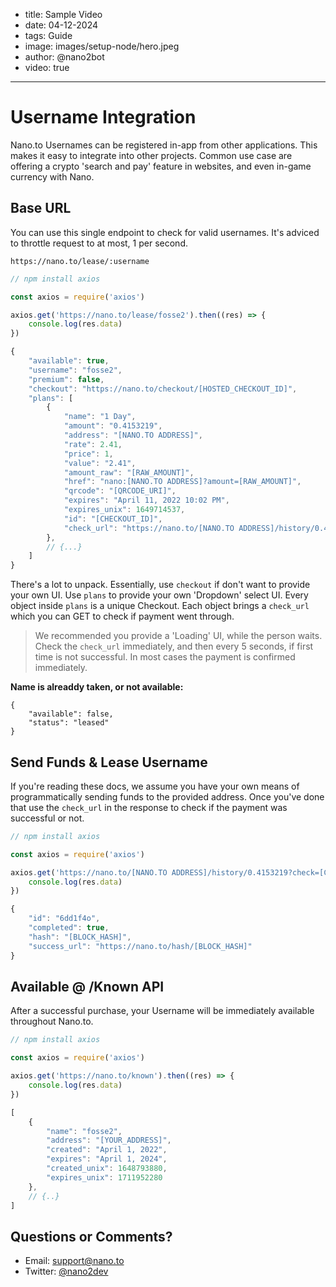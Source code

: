 - title: Sample Video
- date: 04-12-2024
- tags: Guide
- image: images/setup-node/hero.jpeg
- author: @nano2bot
- video: true
-----

# Username Integration

Nano.to Usernames can be registered in-app from other applications. This makes it easy to integrate into other projects. Common use case are offering a crypto 'search and pay' feature in websites, and even in-game currency with Nano.

## Base URL

You can use this single endpoint to check for valid usernames. It's adviced to throttle request to at most, 1 per second. 

```
https://nano.to/lease/:username
```

```js
// npm install axios

const axios = require('axios')

axios.get('https://nano.to/lease/fosse2').then((res) => {
	console.log(res.data)
})
```

```js
{
	"available": true,
	"username": "fosse2",
	"premium": false,
	"checkout": "https://nano.to/checkout/[HOSTED_CHECKOUT_ID]",
	"plans": [
		{
			"name": "1 Day",
			"amount": "0.4153219",
			"address": "[NANO.TO ADDRESS]",
			"rate": 2.41,
			"price": 1,
			"value": "2.41",
			"amount_raw": "[RAW_AMOUNT]",
			"href": "nano:[NANO.TO ADDRESS]?amount=[RAW_AMOUNT]",
			"qrcode": "[QRCODE_URI]",
			"expires": "April 11, 2022 10:02 PM",
			"expires_unix": 1649714537,
			"id": "[CHECKOUT_ID]",
			"check_url": "https://nano.to/[NANO.TO ADDRESS]/history/0.4153219?check=[CHECKOUT_ID]"
		},
		// {...}
	]
}
```

There's a lot to unpack. Essentially, use ```checkout``` if don't want to provide your own UI. Use ```plans``` to provide your own 'Dropdown' select UI. Every object inside ```plans``` is a unique Checkout. Each object brings a ```check_url``` which you can GET to check if payment went through.

> We recommended you provide a 'Loading' UI, while the person waits. Check the ```check_url``` immediately, and then every 5 seconds, if first time is not successful. In most cases the payment is confirmed immediately.

**Name is alreaddy taken, or not available:**

```
{
	"available": false,
	"status": "leased"
}
```

## Send Funds & Lease Username

If you're reading these docs, we assume you have your own means of programmatically sending funds to the provided address. Once you've done that use the ```check_url``` in the response to check if the payment was successful or not.

```js
// npm install axios

const axios = require('axios')

axios.get('https://nano.to/[NANO.TO ADDRESS]/history/0.4153219?check=[CHECKOUT_ID]').then((res) => {
	console.log(res.data)
})
```

```js
{ 
	"id": "6dd1f4o",
	"completed": true, 
	"hash": "[BLOCK_HASH]",
	"success_url": "https://nano.to/hash/[BLOCK_HASH]"
}
```

## Available @ /Known API

After a successful purchase, your Username will be immediately available throughout Nano.to.

```js
// npm install axios

const axios = require('axios')

axios.get('https://nano.to/known').then((res) => {
	console.log(res.data)
})
```

```js
[
	{
		"name": "fosse2",
		"address": "[YOUR_ADDRESS]",
		"created": "April 1, 2022",
		"expires": "April 1, 2024",
		"created_unix": 1648793880,
		"expires_unix": 1711952280
	},
	// {..}
]
```

## Questions or Comments? 

- Email: support@nano.to
- Twitter: [@nano2dev](https://twitter.com/nano2dev)